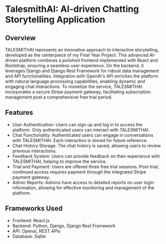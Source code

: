 # TalesmithAI: AI-driven Chatting Storytelling Application

## Overview
TALESMITHAI represents an innovative approach to interactive storytelling, developed as the centerpiece of my Final Year Project. This advanced AI-driven platform combines a polished frontend implemented with React and Bootstrap, ensuring a seamless user experience. On the backend, it leverages Django and Django Rest Framework for robust data management and API functionalities. Integration with OpenAI's API enriches the platform with natural language processing capabilities, enabling dynamic and engaging chat interactions. To monetize the service, TALESMITHAI incorporates a secure Stripe payment gateway, facilitating subscription management post a comprehensive free trial period.

## Features
- User Authentication: Users can sign up and log in to access the platform. Only authenticated users can interact with TALESMITHAI.
- Chat Functionality: Authenticated users can engage in conversations with TALESMITHAI. Each interaction is stored for future reference.
- Chat History Storage: The chat history is saved, allowing users to review previous interactions.
- Feedback System: Users can provide feedback on their experience with TALESMITHAI, helping to improve the service.
- Trial and Payment: Users are offered three free trial sessions. Post-trial, continued access requires payment through the integrated Stripe payment gateway.
- Admin Reports: Admins have access to detailed reports on user login information, allowing for effective monitoring and management of the platform.

## Frameworks Used
- Frontend: React.js
- Backend: Python, Django, Django Rest Framework
- API: Openai, REST APIs
- Database: Sqlite
